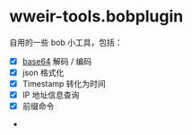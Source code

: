 # wweir-tools.bobplugin

自用的一些 bob 小工具，包括：

- [x] [base64](https://github.com/dankogai/js-base64/blob/main/base64.js) 解码 / 编码
- [x] json 格式化
- [x] Timestamp 转化为时间
- [x] IP 地址信息查询
- [x] 前缀命令
-
